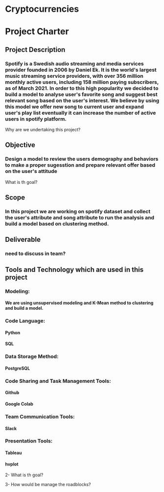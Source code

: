 # Cryptocurrencies
# Project Charter
## Project Description
### Spotify is a Swedish audio streaming and media services provider founded in 2006 by Daniel Ek. It is the world's largest music streaming service providers, with over 356 million monthly active users, including 158 million paying subscribers, as of March 2021. In order to this high popularity we decided to build a model to analyse user's favorite song and suggest best relevant song based on the user's interest. We believe by using this model we offer new song to current user and expand user's play list eventually it can increase the number of active users in spotify platform. 
Why are we undertaking this project?


## Objective
### Design a model to review the users demography and behaviors to make a proper sugesstion and prepare relevant offer based on the user's attitude
What is th goal?

## Scope
### In this project we are working on spotify dataset and collect the user's attribute and song attribute to run the analysis and build a model based on clustering method.

## Deliverable
### need to discuss in team?

## Tools and Technology which are used in this project
### Modeling:
#### We are using unsupervised modeling and K-Mean method to clustering and build a model.
### Code Language:
#### Python
#### SQL
#### 
### Data Storage Method:
#### PostgreSQL
### Code Sharing and Task Management Tools:
#### Github
#### Google Colab
### Team Communication Tools:
#### Slack
### Presentation Tools:
#### Tableau
#### hvplot




2- What is th goal?

3- How would be manage the roadblocks?


